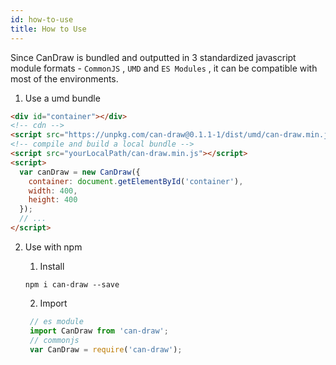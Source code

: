```yaml
---
id: how-to-use
title: How to Use
---
```


Since CanDraw is bundled and outputted in 3 standardized javascript module formats - `CommonJS` , `UMD` and `ES Modules` , it can be compatible with most of the environments.

1. Use a umd bundle
```html
<div id="container"></div>
<!-- cdn -->
<script src="https://unpkg.com/can-draw@0.1.1-1/dist/umd/can-draw.min.js"></script>
<!-- compile and build a local bundle -->
<script src="yourLocalPath/can-draw.min.js"></script>
<script>
  var canDraw = new CanDraw({
    container: document.getElementById('container'),
    width: 400,
    height: 400
  });
  // ...
</script>
```

2. Use with npm
   1. Install

    ```shell
    npm i can-draw --save
    ```

   2. Import

    ```js
     // es module
     import CanDraw from 'can-draw';
     // commonjs
     var CanDraw = require('can-draw');
    ``` 

